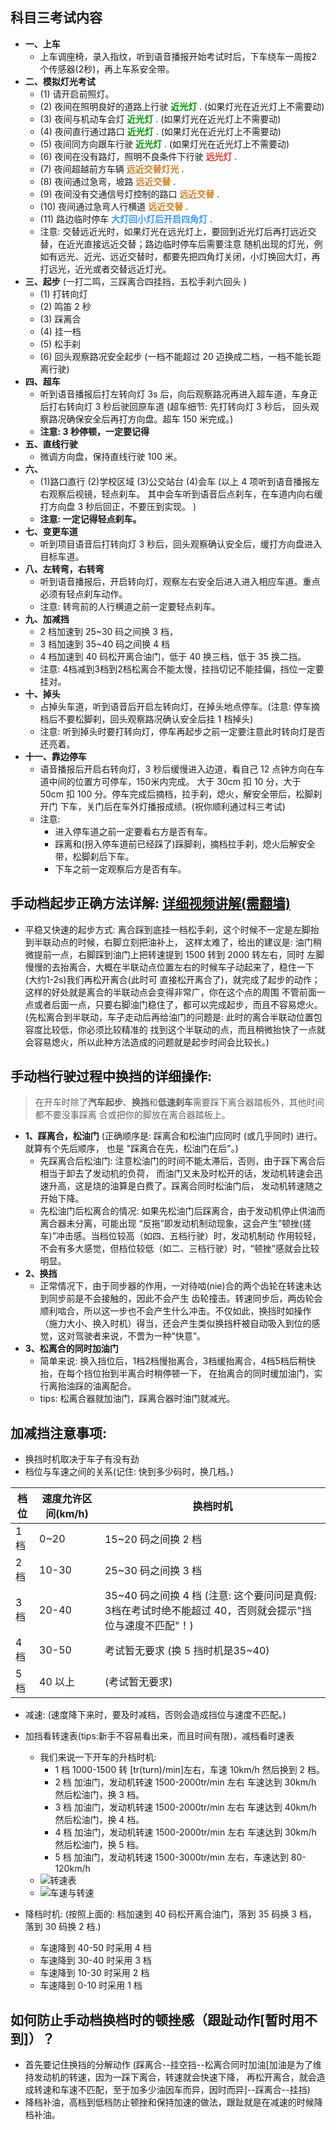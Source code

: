 ## 科目三考试内容
- **一、上车** 
    + 上车调座椅，录入指纹，听到语音播报开始考试时后，下车绕车一周按2个传感器(2秒)，再上车系安全带。
- **二、模拟灯光考试**
    + (1) 请开启前照灯。
    + (2) 夜间在照明良好的道路上行驶 **<font color="#090">近光灯</font>** . (如果灯光在近光灯上不需要动)
    + (3) 夜间与机动车会灯 **<font color="#090">近光灯</font>** . (如果灯光在近光灯上不需要动)
    + (4) 夜间直行通过路口 **<font color="#090">近光灯</font>** . (如果灯光在近光灯上不需要动)
    + (5) 夜间同方向跟车行驶 **<font color="#090">近光灯</font>** . (如果灯光在近光灯上不需要动)
    + (6) 夜间在没有路灯，照明不良条件下行驶 **<font color="#d93f30">远光灯</font>** .
    + (7) 夜间超越前方车辆  **<font color="#c88326">远近交替灯光</font>** .
    + (8) 夜间通过急弯，坡路 **<font color="#c88326">远近交替</font>** .
    + (9) 夜间没有交通信号灯控制的路口 **<font color="#c88326">远近交替</font>** .
    + (10) 夜间通过急弯人行横道 **<font color="#c88326">远近交替</font>** .
    + (11) 路边临时停车 **<font color="#4398ed">大灯回小灯后开启四角灯</font>** .
    + 注意: 交替远近光时，如果灯光在远光灯上，要回到近光灯后再打远近交替，在近光直接远近交替；路边临时停车后需要注意
       随机出现的灯光，例如有远光、近光、远近交替时，都要先把四角灯关闭，小灯换回大灯，再打远光，近光或者交替远近灯光。
- **三、起步** (一打二鸣，三踩离合四挂挡，五松手刹六回头 )
    + (1) 打转向灯
    + (2) 鸣笛 2 秒
    + (3) 踩离合
    + (4) 挂一档
    + (5) 松手刹
    + (6) 回头观察路况安全起步 (一档不能超过 20 迈换成二档，一档不能长距离行驶)
- **四、超车**
    + 听到语音播报后打左转向灯 3s 后，向后观察路况再进入超车道，车身正后打右转向灯 3 秒后驶回原车道 (超车细节: 先打转向灯 3 秒后，
       回头观察路况确保安全后再打方向盘。超车 150 米完成。)
    + **注意: 3 秒停顿，一定要记得**   
- **五、直线行驶**
    + 微调方向盘，保持直线行驶 100 米。
- **六、**
    + (1)路口直行 (2)学校区域 (3)公交站台 (4)会车 (以上 4 项听到语音播报左右观察后视镜，轻点刹车。 
        其中会车听到语音后点刹车，在车道内向右缓打方向盘 3 秒后回正，不要压到实现。 )   
    + **注意: 一定记得轻点刹车。**    
- **七、变更车道**
    + 听到项目语音后打转向灯 3 秒后，回头观察确认安全后，缓打方向盘进入目标车道。
- **八、左转弯，右转弯**
    + 听到语音播报后，开启转向灯，观察左右安全后进入进入相应车道。重点必须有轻点刹车动作。
    + 注意: 转弯前的人行横道之前一定要轻点刹车。
- **九、加减挡**
    + 2 档加速到 25~30 码之间换 3 档，
    + 3 档加速到 35~40 码之间换 4 档
    + 4 档加速到 40 码松开离合油门，低于 40 换三档，低于 35 换二挡。
    + 注意: 4档减到3档到2档松离合不能太慢，挂挡切记不能挂偏，挡位一定要挂对。 
- **十、掉头** 
    + 占掉头车道，听到语音后开启左转向灯，在掉头地点停车。(注意: 停车摘档后不要松脚刹，回头观察路况确认安全后挂 1 档掉头)
    + 注意: 听到掉头时要打转向灯，停车再起步之前一定要注意此时转向灯是否还亮着。
- **十一、靠边停车** 
    + 语音播报后开启右转向灯，3 秒后缓慢进入边道，看自己 12 点钟方向在车道中间的位置方可停车，150米内完成。
       大于 30cm 扣 10 分，大于 50cm 扣 100 分。停车完成后摘档，拉手刹，熄火，解安全带后，松脚刹开门
       下车，关门后在车外灯播报成绩。(祝你顺利通过科三考试)
    + 注意:
        - 进入停车道之前一定要看右方是否有车。
        - 踩离和(拐入停车道前已经踩了)踩脚刹，摘档拉手刹，熄火后解安全带，松脚刹后下车。
        - 下车之前一定观察后方是否有车。

      

## 手动档起步正确方法详解: [详细视频讲解(需翻墙)](https://www.youtube.com/watch?v=IR5s_DUA1l4)
- 平稳又快速的起步方式: 离合踩到底挂一档松手刹，这个时候不一定是左脚抬到半联动点的时候，右脚立刻把油补上，
  这样太难了，给出的建议是: 油门稍微提前一点，右脚踩到油门上把转速提到 1500 转到 2000 转左右，同时
  左脚慢慢的去抬离合，大概在半联动点位置左右的时候车子动起来了，稳住一下(大约1-2s)我们再松开离合(此时可
  直接松开离合了)，就完成了起步的动作；这样的好处就是离合的半联动点会变得非常广，你在这个点的周围
  不管前面一点或者后面一点，只要右脚油门稳住了，都可以完成起步，而且不容易熄火。
   (先松离合到半联动，车子走动后再给油门的问题是: 此时的离合半联动位置包容度比较低，你必须比较精准的
   找到这个半联动的点，而且稍微抬快了一点就会容易熄火，所以此种方法造成的问题就是起步时间会比较长。)

## 手动档行驶过程中换挡的详细操作: 
> 在开车时除了**汽车起步**、**换挡**和**低速刹车**需要踩下离合器踏板外，其他时间都不要没事踩离
    合或把你的脚放在离合器踏板上。
- **1、踩离合，松油门** (正确顺序是: 踩离合和松油门应同时 (或几乎同时) 进行。就算有个先后顺序，
    也是 "踩离合在先，松油门在后"。)
    + 先踩离合后松油门: 注意松油门的时间不能太滞后，否则，由于踩下离合后相当于卸去了发动机的负荷，
      而油门又未及时松开的话，发动机转速会迅速升高，这是烧的油算是白费了。踩离合同时松油门后，
      发动机转速随之开始下降。
    + 先松油门后松离合的情况: 如果先松油门后踩离合，由于发动机停止供油而离合器未分离，可能出现
      “反拖”即发动机制动现象，这会产生“顿挫(搓车)”冲击感。当档位较高（如四、五档行驶）时，发动机制动
      作用较轻，不会有多大感觉，但档位较低（如二、三档行驶）时，“顿挫”感就会比较明显。
- **2、换挡** 
    + 正常情况下，由于同步器的作用，一对待啮(nie)合的两个齿轮在转速未达到同步前是不会接触的，因此不会产生
      齿轮撞击。转速同步后，两齿轮会顺利啮合，所以这一步也不会产生什么冲击。不仅如此，换挡时如操作
      （施力大小、换入时机）得当，还会产生类似换挡杆被自动吸入到位的感觉，这对驾驶者来说，不啻为一种“快意”。   
- **3、松离合的同时加油门**
    + 简单来说: 换入挡位后，1档2档慢抬离合，3档缓抬离合，4档5档后稍快抬，在每个挡位抬到半离合时稍停顿一下，
      在抬离合的同时缓加油门，实行离抬油踩的油离配合。
    + tips: 松离合器就加油门，踩离合器时油门就减光。 

## 加减挡注意事项:
- 换挡时机取决于车子有没有劲
- 档位与车速之间的关系(记住: 快到多少码时，换几档。)

档位 | 速度允许区间(km/h) | 换档时机
--- | ------------- | -------
1档 | 0~20  | 15~20 码之间换 2 档
2档 | 10-30 | 25~30 码之间换 3 档
3档 | 20-40 | 35~40 码之间换 4 档 (注意: 这个要问问是真假: 3档在考试时绝不能超过 40，否则就会提示"挡位与速度不匹配"！)
4档 | 30-50 | 考试暂无要求 (换 5 挡时机是35~40)
5档 | 40 以上| (考试暂无要求)

- 减速: (速度降下来时，要及时减档，否则会造成挡位与速度不匹配。)

- 加挡看转速表(tips:新手不容易看出来，而且时间有限)，减档看时速表
    + 我们来说一下开车的升档时机:
        - 1 档 1000-1500 转 [tr(turn)/min]左右，车速 10km/h 然后换到 2 档。
        - 2 档 加油门，发动机转速 1500-2000tr/min 左右 车速达到 30km/h 然后松油门，换 3 档。
        - 3 档 加油门，发动机转速 1500-2000tr/min 左右 车速达到 40km/h 然后松油门，换 4 档。
        - 4 档 加油门，发动机转速 1500-2000tr/min 左右 车速达到 30km/h 然后松油门，换 5 档。
        - 5 档 加油门，发动机转速 1500-3000tr/min 左右，车速达到 80-120km/h
    + ![转速表](imgs/Tachometer.jpg)
    + ![车速与转速](imgs/车速与转速.png)

- 降档时机: (按照上面的: 档加速到 40 码松开离合油门，落到 35 码换 3 档， 落到 30 码换 2 档.)
    + 车速降到 40-50 时采用 4 档     
    + 车速降到 30-40 时采用 3 档     
    + 车速降到 10-30 时采用 2 档     
    + 车速降到 0-10 时采用 1 档   










## 如何防止手动档换档时的顿挫感（跟趾动作[暂时用不到]）？
- 首先要记住换挡的分解动作 (踩离合--挂空挡--松离合同时加油[加油是为了维持发动机的转速，因为一踩下离合，转速就会快速下降，
    再松开离合，就会造成转速和车速不匹配，至于加多少油因车而异，因时而异]--踩离合--挂挡)
- 降档补油，高档到低档防止顿挫和保持加速的做法，跟趾就是在减速的时候降档补油。    